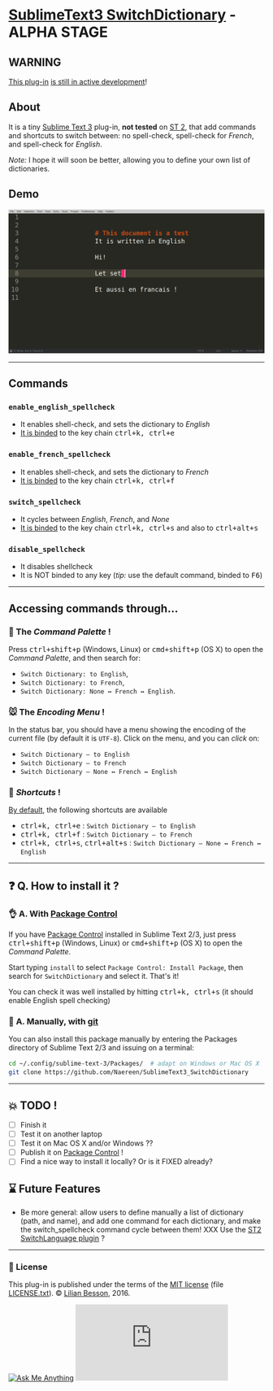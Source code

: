 # [SublimeText3 SwitchDictionary](https://github.com/Naereen/SublimeText3_SwitchDictionary/) - ALPHA STAGE
## WARNING
[This plug-in](https://github.com/Naereen/SublimeText3_SwitchDictionary/) [is still in active development](https://github.com/Naereen/SublimeText3_SwitchDictionary/graphs/commit-activity)!

## About
It is a tiny [Sublime Text 3](https://www.sublimetext.com/3) plug-in, **not tested** on [ST 2](https://www.sublimetext.com/), that add commands and shortcuts to switch between: no spell-check, spell-check for *French*, and spell-check for *English*.

*Note:* I hope it will soon be better, allowing you to define your own list of dictionaries.

## Demo
![demo of Sublime Text 3 'SwitchDictionary' plugin (gif)](demo_SublimeText3_SwitchDictionary_plugin.gif)

----

## Commands
### `enable_english_spellcheck`
  - It enables shell-check, and sets the dictionary to *English*
  - [It is binded](Default.sublime-keymap) to the key chain <kbd>ctrl+k, ctrl+e</kbd>

### `enable_french_spellcheck`
  - It enables shell-check, and sets the dictionary to *French*
  - [It is binded](Default.sublime-keymap) to the key chain <kbd>ctrl+k, ctrl+f</kbd>

### `switch_spellcheck`
  - It cycles between *English*, *French*, and *None*
  - [It is binded](Default.sublime-keymap) to the key chain <kbd>ctrl+k, ctrl+s</kbd> and also to <kbd>ctrl+alt+s</kbd>

### `disable_spellcheck`
  - It disables shellcheck
  - It is NOT binded to any key (*tip:* use the default command, binded to <kbd>F6</kbd>)

----

## Accessing commands through...
### :notebook: The *Command Palette* !
Press <kbd>ctrl+shift+p</kbd> (Windows, Linux) or <kbd>cmd+shift+p</kbd> (OS X) to open the *Command Palette*, and then search for:

 - `Switch Dictionary: to English`,
 - `Switch Dictionary: to French`,
 - `Switch Dictionary: None ↔ French ↔ English`.

### :mouse: The *Encoding Menu* !
In the status bar, you should have a menu showing the encoding of the current file (by default it is `UTF-8`).
Click on the menu, and you can *click* on:

 - `Switch Dictionary – to English`
 - `Switch Dictionary – to French`
 - `Switch Dictionary – None ↔ French ↔ English`

### :musical_keyboard: *Shortcuts* !
[By default](Default.sublime-keymap), the following shortcuts are available

 - <kbd>ctrl+k, ctrl+e</kbd> : `Switch Dictionary – to English`
 - <kbd>ctrl+k, ctrl+f</kbd> : `Switch Dictionary – to French`
 - <kbd>ctrl+k, ctrl+s</kbd>, <kbd>ctrl+alt+s</kbd> : `Switch Dictionary – None ↔ French ↔ English`

----

## :question: **Q.** How to install it ?
### :ok_hand: **A.** With [Package Control](https://packagecontrol.io/)
If you have [Package Control](https://packagecontrol.io/) installed in Sublime Text 2/3, just press <kbd>ctrl+shift+p</kbd> (Windows, Linux) or <kbd>cmd+shift+p</kbd> (OS X) to open the *Command Palette*.

Start typing `install` to select `Package Control: Install Package`, then search for `SwitchDictionary` and select it. That's it!

You can check it was well installed by hitting <kbd>ctrl+k, ctrl+s</kbd> (it should enable English spell checking)

### :floppy_disk: **A.** Manually, with [git](https://git-scm.com/)
You can also install this package manually by entering the Packages directory of Sublime Text 2/3 and issuing on a terminal:

```bash
cd ~/.config/sublime-text-3/Packages/  # adapt on Windows or Mac OS X
git clone https://github.com/Naereen/SublimeText3_SwitchDictionary
```

----

## :boom: TODO !
- [ ] Finish it
- [ ] Test it on another laptop
- [ ] Test it on Mac OS X and/or Windows ??
- [ ] Publish it on [Package Control](https://packagecontrol.io/) !
- [ ] Find a nice way to install it locally? Or is it FIXED already?

## :hourglass: Future Features
- Be more general: allow users to define manually a list of dictionary (path, and name), and add one command for each dictionary, and make the switch_spellcheck command cycle between them! XXX Use the [ST2 SwitchLanguage plugin](https://packagecontrol.io/packages/SwitchLanguage) ?

----

### :scroll: License
This plug-in is published under the terms of the [MIT license](http://lbesson.mit-license.org/) (file [LICENSE.txt](LICENSE.txt)).
© [Lilian Besson](https://github.com/Naereen), 2016.

[![Ask Me Anything](https://img.shields.io/badge/ask%20me-anything-1abc9c.svg)](https://github.com/Naereen/ama)
[![Analytics](https://ga-beacon.appspot.com/UA-38514290-17/github.com/Naereen/SublimeText3_SwitchDictionary/README.md?pixel)](https://github.com/Naereen/SublimeText3_SwitchDictionary/)
